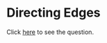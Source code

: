 # Directing Edges
Click [here](https://www.codechef.com/DEC18B/problems/EDGEDIR) to see the question.
